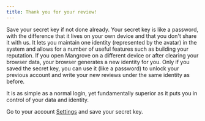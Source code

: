 ```yaml
---
title: Thank you for your review!
---
```

Save your secret key if not done already. Your secret key is like a password, with the difference that it lives on your own device and that you don't share it with us. It lets you maintain one identity (represented by the avatar) in the system and allows for a number of useful features such as building your reputation. If you open Mangrove on a different device or after clearing your browser data, your browser generates a new identity for you. Only if you saved the secret key, you can use it (like a password) to unlock your previous account and write your new reviews under the same identity as before.

It is as simple as a normal login, yet fundamentally superior as it puts you in control of your data and identity.

Go to your account [Settings](settings) and save your secret key.
